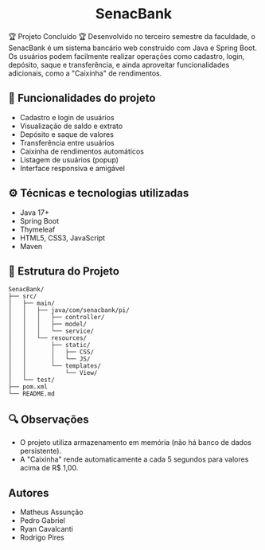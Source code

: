 <h1 align="center"> SenacBank </h1>

🏆 Projeto Concluído 🏆
Desenvolvido no terceiro semestre da faculdade, o SenacBank é um sistema bancário web construído com Java e Spring Boot. Os usuários podem facilmente realizar operações como cadastro, login, depósito, saque e transferência, e ainda aproveitar funcionalidades adicionais, como a "Caixinha" de rendimentos.

## :hammer: Funcionalidades do projeto

- Cadastro e login de usuários
- Visualização de saldo e extrato
- Depósito e saque de valores
- Transferência entre usuários
- Caixinha de rendimentos automáticos
- Listagem de usuários (popup)
- Interface responsiva e amigável

## ⚙️ Técnicas e tecnologias utilizadas

- Java 17+
- Spring Boot
- Thymeleaf
- HTML5, CSS3, JavaScript
- Maven

## 📁 Estrutura do Projeto

```
SenacBank/
├── src/
│   ├── main/
│   │   ├── java/com/senacbank/pi/
│   │   │   ├── controller/
│   │   │   ├── model/
│   │   │   └── service/
│   │   └── resources/
│   │       ├── static/
│   │       │   ├── CSS/
│   │       │   └── JS/
│   │       └── templates/
│   │           └── View/
│   └── test/
├── pom.xml
└── README.md
```

## 🔍 Observações

- O projeto utiliza armazenamento em memória (não há banco de dados persistente).
- A "Caixinha" rende automaticamente a cada 5 segundos para valores acima de R$ 1,00.

## Autores

- Matheus Assunção
- Pedro Gabriel
- Ryan Cavalcanti
- Rodrigo Pires
  

